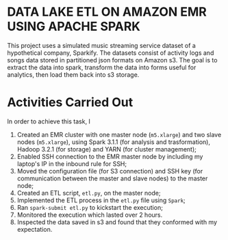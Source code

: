 # DATA LAKE ETL ON AMAZON EMR USING APACHE SPARK
This project uses a simulated music streaming service dataset of a hypothetical company, Sparkify. The datasets consist of activity logs and songs data stored in partitioned json formats on Amazon s3. The goal is to extract the data into spark, transform the data into forms useful for analytics, then load them back into s3 storage.

# Activities Carried Out
In order to achieve this task, I 
1. Created an EMR cluster with one master node (`m5.xlarge`) and two slave nodes (`m5.xlarge`), using Spark 3.1.1 (for analysis and trasformation), Hadoop 3.2.1 (for storage) and  YARN (for cluster management);
2. Enabled SSH connection to the EMR master node by including my laptop's IP in the inbound rule for SSH;
3. Moved the configuration file (for S3 connection) and SSH key (for communication between the master and slave nodes) to the master node;
4. Created an ETL script, `etl.py`, on the master node;
5. Implemented the ETL process in the `etl.py` file using `Spark`;
6. Ran `spark-submit etl.py` to kickstart the execution;
7. Monitored the execution which lasted over 2 hours.
8. Inspected the data saved in s3 and found that they conformed with my expectation.
